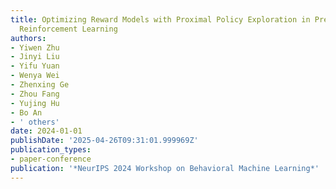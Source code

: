 ```yaml
---
title: Optimizing Reward Models with Proximal Policy Exploration in Preference-Based
  Reinforcement Learning
authors:
- Yiwen Zhu
- Jinyi Liu
- Yifu Yuan
- Wenya Wei
- Zhenxing Ge
- Zhou Fang
- Yujing Hu
- Bo An
- ' others'
date: 2024-01-01
publishDate: '2025-04-26T09:31:01.999969Z'
publication_types:
- paper-conference
publication: '*NeurIPS 2024 Workshop on Behavioral Machine Learning*'
---
```

